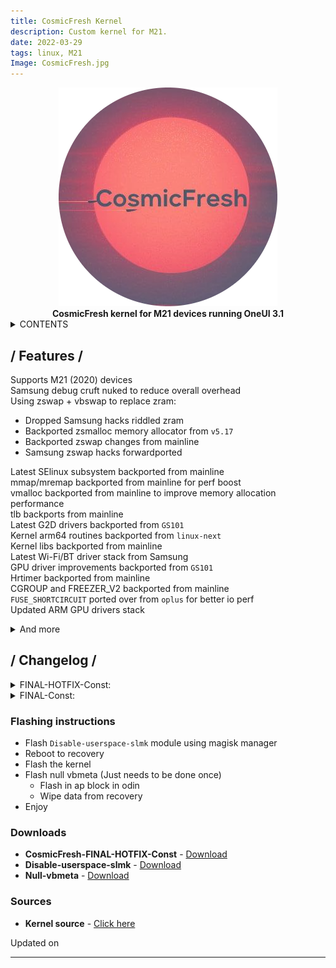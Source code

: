 ```yaml
---
title: CosmicFresh Kernel
description: Custom kernel for M21.
date: 2022-03-29
tags: linux, M21
Image: CosmicFresh.jpg
---
```


<center> 
<img src="../img/CosmicFresh.png" style="border: 0px">
</center>

<center> <strong>CosmicFresh kernel for M21 devices running OneUI 3.1</strong> </center>

<details>
<summary>CONTENTS</summary>

- [Features](#features)
- [Changelog](#changelog)
- [Flashing instructions](#instructions)
- [Downlod links](#downloads)
- [Source code](#sources)

</details>

## / Features / <a name="features"></a>
Supports M21 (2020) devices  
Samsung debug cruft nuked to reduce overall overhead  
Using zswap + vbswap to replace zram:
  
- Dropped Samsung hacks riddled zram
- Backported zsmalloc memory allocator from `v5.17`
- Backported zswap changes from mainline
- Samsung zswap hacks forwardported

Latest SElinux subsystem backported from mainline  
mmap/mremap backported from mainline for perf boost  
vmalloc backported from mainline to improve memory allocation performance   
tlb backports from mainline  
Latest G2D drivers backported from `GS101`  
Kernel arm64 routines backported from `linux-next`  
Kernel libs backported from mainline  
Latest Wi-Fi/BT driver stack from Samsung  
GPU driver improvements backported from `GS101`  
Hrtimer backported from mainline  
CGROUP and FREEZER_V2 backported from mainline  
`FUSE_SHORTCIRCUIT` ported over from `oplus` for better io perf  
Updated ARM GPU drivers stack   
<details>
<summary>And more</summary>

Uses Sultan's Simple LMK  
VLAs nuked in their entirety  
Use 300hz ticker rate  
Network stack improvements   
LSE atomic enabled  
vDSO 32 patches to improve 32-bit performance  
Uses arter97's RapidGC as f2fs GC  
Optimized freq table for the SOC  
Touchscreen driver optimizations for lower power usage and latency  
Fingerprint driver optimizations for lower latency  
Uses SRandom for better perf(but very unsafe)  
Westwood as the default TCP network congestion control  
Modules inlined for an overall lighter kernel  
Built with Clang 12 and ThinLTO, DCE and -03 optimizations  
Power usage optimizations  
Memory management optimizations  
Affined important services to Big cluster.  

</details> 

## / Changelog / <a name="changelog"></a>

<details>
<summary>FINAL-HOTFIX-Const:</summary>

- Fix thermal issues
- Fix `kswapd` allocation failures  
- Fix performance regression caused by `rcu` fuckup  
- Fix slow internet speed issue  
- Reduce system latency  
- Fixes to zswap  
- Reduce logspam  
- Optimize `/proc` node  
- Revert changes to EMS `overutil ratios`  
- Properly affine gpu to Big cluster  
- Patches from OSRC A12 kernel
- Reduce power usage

</details> 

<details>
<summary>FINAL-Const:</summary>
<p><ul>
<li> Final feature complete release </li>
</ul></p>
</details> 

### Flashing instructions <a name="instructions"></a>

* Flash ```Disable-userspace-slmk``` module using magisk manager
* Reboot to recovery
* Flash the kernel
* Flash null vbmeta (Just needs to be done once)
    - Flash in ap block in odin
    - Wipe data from recovery
* Enjoy

### Downloads <a name="downloads"></a>

* **CosmicFresh-FINAL-HOTFIX-Const** - [Download](https://github.com/Dark-Matter7232/Cosmic-fresh/releases/download/FINAL-HOTFIX-Const/CosmicFresh-FINAL-HOTFIX-Const.zip)
* **Disable-userspace-slmk** - [Download](https://github.com/Dark-Matter7232/Cosmic-fresh/releases/download/R4-Const/Disable-userspace-slmk.zip)
* **Null-vbmeta** - [Download](https://github.com/Dark-Matter7232/Cosmic-fresh/releases/download/FINAL-Const/vbmeta.tar)

### Sources <a name="sources"></a>

* **Kernel source** - [Click here](https://github.com/Dark-Matter7232/Cosmic-fresh)

<p id="lastUpdated-css">Updated on <span id="lastUpdated"></span></p>

<hr>
<script src="https://utteranc.es/client.js"
        repo="Dark-Matter7232/Dark-Matter7232.github.io"
        issue-term="pathname"
        theme="github-dark-orange"
        crossorigin="anonymous"
        async>
</script>
